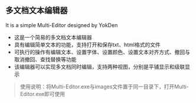 ## 多文档文本编辑器
It is a simple Multi-Editor designed by YokDen  

- 这是一个简易的多文档文本编辑器
- 具有编辑简单文本的功能，支持打开和保存txt、html格式的文件  
- 可执行的操作有编辑文本、设置字体、设置颜色、设置文本对齐方式、撤回与取消撤回、查找替换等功能
- 该编辑器可以实现多文档同时编辑，支持两种视图，分别是平铺显示和级联显示

> 使用说明：将Multi-Editor.exe与images文件置于同一目录下，打开Multi-Editor.exe即可使用
